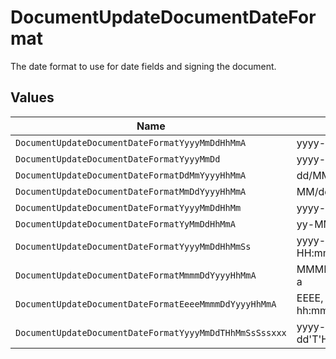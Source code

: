 # DocumentUpdateDocumentDateFormat

The date format to use for date fields and signing the document.


## Values

| Name                                                    | Value                                                   |
| ------------------------------------------------------- | ------------------------------------------------------- |
| `DocumentUpdateDocumentDateFormatYyyyMmDdHhMmA`         | yyyy-MM-dd hh:mm a                                      |
| `DocumentUpdateDocumentDateFormatYyyyMmDd`              | yyyy-MM-dd                                              |
| `DocumentUpdateDocumentDateFormatDdMmYyyyHhMmA`         | dd/MM/yyyy hh:mm a                                      |
| `DocumentUpdateDocumentDateFormatMmDdYyyyHhMmA`         | MM/dd/yyyy hh:mm a                                      |
| `DocumentUpdateDocumentDateFormatYyyyMmDdHhMm`          | yyyy-MM-dd HH:mm                                        |
| `DocumentUpdateDocumentDateFormatYyMmDdHhMmA`           | yy-MM-dd hh:mm a                                        |
| `DocumentUpdateDocumentDateFormatYyyyMmDdHhMmSs`        | yyyy-MM-dd HH:mm:ss                                     |
| `DocumentUpdateDocumentDateFormatMmmmDdYyyyHhMmA`       | MMMM dd, yyyy hh:mm a                                   |
| `DocumentUpdateDocumentDateFormatEeeeMmmmDdYyyyHhMmA`   | EEEE, MMMM dd, yyyy hh:mm a                             |
| `DocumentUpdateDocumentDateFormatYyyyMmDdTHhMmSsSssxxx` | yyyy-MM-dd'T'HH:mm:ss.SSSXXX                            |